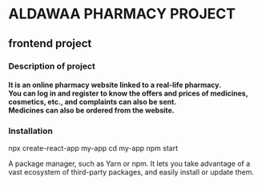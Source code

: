 # ALDAWAA PHARMACY PROJECT 
## frontend project
### Description of project
#### It is an online pharmacy website linked to a real-life pharmacy.<br> You can log in and register to know the offers and prices of medicines, cosmetics, etc., and complaints can also be sent.<br> Medicines can also be ordered from the website.

### Installation
npx create-react-app my-app
cd my-app
npm start

A package manager, such as Yarn or npm. It lets you take advantage of a vast ecosystem of third-party packages, and easily install or update them.
